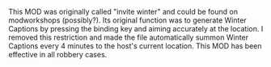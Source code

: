 This MOD was originally called "invite winter" and could be found on modworkshops (possibly?). 
Its original function was to generate Winter Captions by pressing the binding key and aiming accurately at the location. 
I removed this restriction and made the file automatically summon Winter Captions every 4 minutes to the host's current location. 
This MOD has been effective in all robbery cases.
